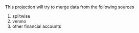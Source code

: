 This projection will try to merge data from the following sources

1. splitwise
2. venmo
3. other financial accounts
